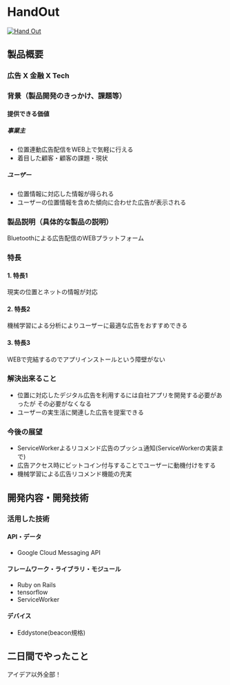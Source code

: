 # HandOut

[![Hand Out](http://drive.google.com/uc?export=view&id=0B_cQg3-S3XEFY3FFR2JKRjE4OUU)](https://youtu.be/3vWEDOya9bs)

## 製品概要
### 広告 X 金融 X Tech

### 背景（製品開発のきっかけ、課題等）
#### 提供できる価値
##### 事業主
- 位置連動広告配信をWEB上で気軽に行える
- 着目した顧客・顧客の課題・現状

##### ユーザー
- 位置情報に対応した情報が得られる
- ユーザーの位置情報を含めた傾向に合わせた広告が表示される

### 製品説明（具体的な製品の説明）
Bluetoothによる広告配信のWEBプラットフォーム

### 特長

#### 1. 特長1
現実の位置とネットの情報が対応
#### 2. 特長2
機械学習による分析によりユーザーに最適な広告をおすすめできる
#### 3. 特長3
WEBで完結するのでアプリインストールという障壁がない
### 解決出来ること
- 位置に対応したデジタル広告を利用するには自社アプリを開発する必要があったが
その必要がなくなる
- ユーザーの実生活に関連した広告を提案できる

### 今後の展望
- ServiceWorkerよるリコメンド広告のプッシュ通知(ServiceWorkerの実装まで)
- 広告アクセス時にビットコイン付与することでユーザーに動機付けをする
- 機械学習による広告リコメンド機能の充実


## 開発内容・開発技術
### 活用した技術
#### API・データ
* Google Cloud Messaging API

#### フレームワーク・ライブラリ・モジュール
* Ruby on Rails
* tensorflow
* ServiceWorker

#### デバイス
* Eddystone(beacon規格)

## 二日間でやったこと
アイデア以外全部！

